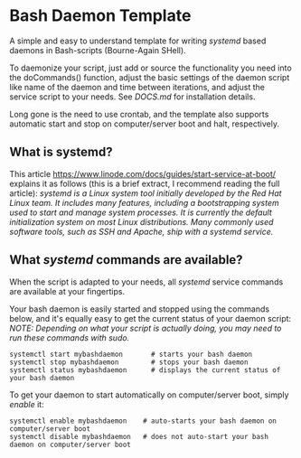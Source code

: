 # Bash Daemon Template

A simple and easy to understand template for writing *systemd* based daemons in Bash-scripts (Bourne-Again SHell).

To daemonize your script, just add or source the functionality you need into the doCommands() function, adjust the basic settings of the daemon script like name of the daemon and time between iterations, and adjust the service script to your needs. See *DOCS.md* for installation details.

Long gone is the need to use crontab, and the template also supports automatic start and stop on computer/server boot and halt, respectively.

## What is systemd?

This article https://www.linode.com/docs/guides/start-service-at-boot/ explains it as follows (this is a brief extract, I recommend reading the full article):
*systemd is a Linux system tool initially developed by the Red Hat Linux team. It includes many features, including a bootstrapping system used to start and manage system processes. It is currently the default initialization system on most Linux distributions. Many commonly used software tools, such as SSH and Apache, ship with a systemd service.*

## What *systemd* commands are available?

When the script is adapted to your needs, all *systemd* service commands are available at your fingertips.

Your bash daemon is easily started and stopped using the commands below, and it's equally easy to get the current status of your daemon script:<br>
*NOTE: Depending on what your script is actually doing, you may need to run these commands with sudo.*<br>
```
systemctl start mybashdaemon       # starts your bash daemon
systemctl stop mybashdaemon        # stops your bash daemon
systemctl status mybashdaemon      # displays the current status of your bash daemon
```

To get your daemon to start automatically on computer/server boot, simply *enable* it:<br>
```
systemctl enable mybashdaemon    # auto-starts your bash daemon on computer/server boot
systemctl disable mybashdaemon   # does not auto-start your bash daemon on computer/server boot
```

